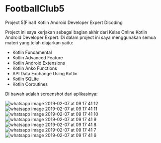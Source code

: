 # FootballClub5
Project 5(Final) Kotlin Android Developer Expert Dicoding 

Project ini saya kerjakan sebagai bagian akhir dari Kelas Online Kotlin Android Developer Expert.
Di dalam project ini saya menggunakan semua materi yang telah diajarkan yaitu:
- Kotlin Fundamental
- Kotlin Advanced Feature
- Kotlin Android Extensions
- Kotlin Anko Functions
- API Data Exchange Using Kotlin
- Kotlin SQLite
- Kotlin Coroutines

Di bawah adalah screenshot dari aplikasinya:

![whatsapp image 2019-02-07 at 09 17 41 12](https://user-images.githubusercontent.com/41745176/52389768-b977b780-2ac7-11e9-9905-f255abf5ad7a.jpeg) ![whatsapp image 2019-02-07 at 09 17 41 11](https://user-images.githubusercontent.com/41745176/52389772-bbda1180-2ac7-11e9-8e31-a0f5d409a585.jpeg) ![whatsapp image 2019-02-07 at 09 17 41 10](https://user-images.githubusercontent.com/41745176/52389774-be3c6b80-2ac7-11e9-841a-c0ea291cc4a8.jpeg) ![whatsapp image 2019-02-07 at 09 17 41 9](https://user-images.githubusercontent.com/41745176/52389777-c09ec580-2ac7-11e9-8643-cfd06475c5e3.jpeg) ![whatsapp image 2019-02-07 at 09 17 41 8](https://user-images.githubusercontent.com/41745176/52389778-c1cff280-2ac7-11e9-8377-a5a837d6f0c4.jpeg) ![whatsapp image 2019-02-07 at 09 17 41 7](https://user-images.githubusercontent.com/41745176/52389779-c3011f80-2ac7-11e9-9d30-4868ae550fcc.jpeg) ![whatsapp image 2019-02-07 at 09 17 41 6](https://user-images.githubusercontent.com/41745176/52389781-c4324c80-2ac7-11e9-9dc8-987fc63c9af9.jpeg)
